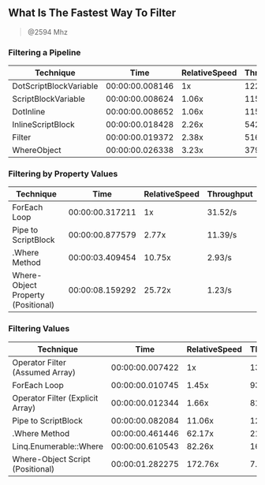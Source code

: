 
What Is The Fastest Way To Filter
---------------------------------
> @2594 Mhz


### Filtering a Pipeline


|Technique             |Time           |RelativeSpeed|Throughput|
|----------------------|---------------|-------------|----------|
|DotScriptBlockVariable|00:00:00.008146|1x           |12275.66/s|
|ScriptBlockVariable   |00:00:00.008624|1.06x        |11594.61/s|
|DotInline             |00:00:00.008652|1.06x        |11558.02/s|
|InlineScriptBlock     |00:00:00.018428|2.26x        |5426.47/s |
|Filter                |00:00:00.019372|2.38x        |5162.01/s |
|WhereObject           |00:00:00.026338|3.23x        |3796.69/s |


### Filtering by Property Values


|Technique                         |Time           |RelativeSpeed|Throughput|
|----------------------------------|---------------|-------------|----------|
|ForEach Loop                      |00:00:00.317211|1x           |31.52/s   |
|Pipe to ScriptBlock               |00:00:00.877579|2.77x        |11.39/s   |
|.Where Method                     |00:00:03.409454|10.75x       |2.93/s    |
|Where-Object Property (Positional)|00:00:08.159292|25.72x       |1.23/s    |


### Filtering Values


|Technique                       |Time           |RelativeSpeed|Throughput|
|--------------------------------|---------------|-------------|----------|
|Operator Filter (Assumed Array) |00:00:00.007422|1x           |1347.31/s |
|ForEach Loop                    |00:00:00.010745|1.45x        |930.6/s   |
|Operator Filter (Explicit Array)|00:00:00.012344|1.66x        |810.1/s   |
|Pipe to ScriptBlock             |00:00:00.082084|11.06x       |121.83/s  |
|.Where Method                   |00:00:00.461446|62.17x       |21.67/s   |
|Linq.Enumerable::Where          |00:00:00.610543|82.26x       |16.38/s   |
|Where-Object Script (Positional)|00:00:01.282275|172.76x      |7.8/s     |




